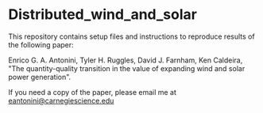 # Distributed_wind_and_solar

This repository contains setup files and instructions to reproduce results of the following paper:

Enrico G. A. Antonini, Tyler H. Ruggles, David J. Farnham, Ken Caldeira, "The quantity-quality transition in the value of expanding wind and solar power generation".

If you need a copy of the paper, please email me at eantonini@carnegiescience.edu
